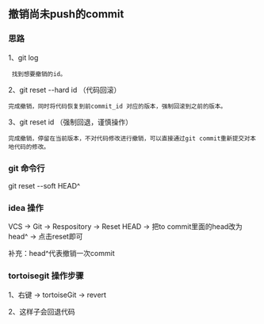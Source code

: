 ## 撤销尚未push的commit


### 思路

1、git log 

     找到想要撤销的id。
  
2、git reset --hard id   （代码回滚）
    
    完成撤销，同时将代码恢复到前commit_id 对应的版本，强制回滚到之前的版本。
    
3、git reset id  （强制回退，谨慎操作）
    
    完成撤销，停留在当前版本，不对代码修改进行撤销，可以直接通过git commit重新提交对本地代码的修改。

### git 命令行

git reset --soft HEAD^

### idea 操作

VCS -> Git -> Respository -> Reset HEAD -> 把to commit里面的head改为head^ -> 点击reset即可

补充：head^代表撤销一次commit

### tortoisegit 操作步骤

1、右键 -> tortoiseGit -> revert

2、这样子会回退代码    
